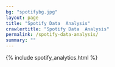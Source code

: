 ```yaml
---
bg: "spotifybg.jpg"
layout: page
title: "Spotify Data  Analysis"
crawlertitle: "Spotify Data  Analysis"
permalink: /spotify-data-analysis/
summary: ""
---
```


{% include spotify_analytics.html %}
